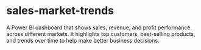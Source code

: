 # sales-market-trends
A Power BI dashboard that shows sales, revenue, and profit performance across different markets. It highlights top customers, best-selling products, and trends over time to help make better business decisions.
